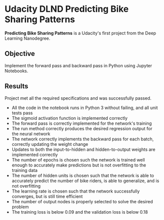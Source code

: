 # Udacity DLND Predicting Bike Sharing Patterns

**Predicting Bike Sharing Patterns** is a Udacity's first project from the Deep Learning Nanodegree.

## Objective
Implement the forward pass and backward pass in Python using Jupyter Notebooks.

## Results

Project met all the required specifications and was successfully passed.

- All the code in the notebook runs in Python 3 without failing, and all unit tests pass
- The sigmoid activation function is implemented correctly
- The forward pass is correctly implemented for the network's training
- The run method correctly produces the desired regression output for the neural network
- The network correctly implements the backward pass for each batch, correctly updating the weight change
- Updates to both the input-to-hidden and hidden-to-output weights are implemented correctly
- The number of epochs is chosen such the network is trained well enough to accurately make predictions but is not overfitting to the training data
- The number of hidden units is chosen such that the network is able to accurately predict the number of bike riders, is able to generalize, and is not overfitting
- The learning rate is chosen such that the network successfully converges, but is still time efficient
- The number of output nodes is properly selected to solve the desired problem
- The training loss is below 0.09 and the validation loss is below 0.18
